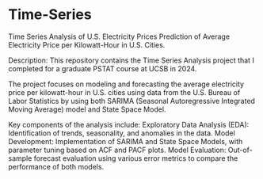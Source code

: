 # Time-Series
Time Series Analysis of U.S. Electricity Prices
Prediction of Average Electricity Price per Kilowatt-Hour in U.S. Cities.

Description: This repository contains the Time Series Analysis project that I completed for a graduate PSTAT course at UCSB in 2024. 

The project focuses on modeling and forecasting the average electricity price per kilowatt-hour in U.S. cities using data from the U.S. Bureau of Labor Statistics by using both SARIMA (Seasonal Autoregressive Integrated Moving Average) model and State Space Model. 

Key components of the analysis include:
Exploratory Data Analysis (EDA): Identification of trends, seasonality, and anomalies in the data.
Model Development: Implementation of SARIMA and State Space Models, with parameter tuning based on ACF and PACF plots.
Model Evaluation: Out-of-sample forecast evaluation using various error metrics to compare the performance of both models.
